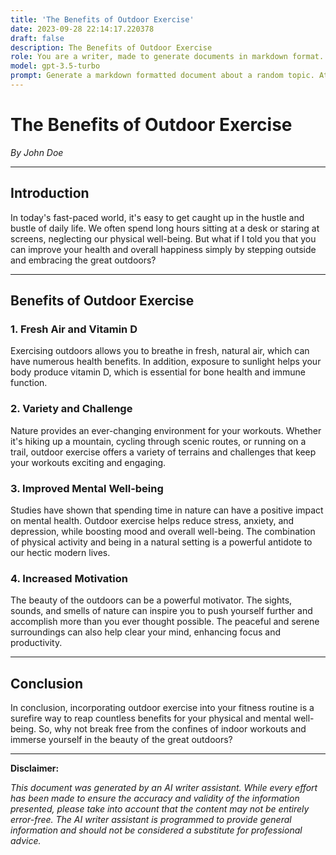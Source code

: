 ```yaml
---
title: 'The Benefits of Outdoor Exercise'
date: 2023-09-28 22:14:17.220378
draft: false
description: The Benefits of Outdoor Exercise
role: You are a writer, made to generate documents in markdown format. It is very important that all of the documents you generate are in valid markdown format.
model: gpt-3.5-turbo
prompt: Generate a markdown formatted document about a random topic. At the bottom, include a disclaimer explaining that the document was generated by you. The first line of the document should be the title. Make sure that the entire document is in proper markdown format, using a mix of various tags to make the document visually appealing.
---
```


# The Benefits of Outdoor Exercise

*By John Doe*

---

## Introduction

In today's fast-paced world, it's easy to get caught up in the hustle and bustle of daily life. We often spend long hours sitting at a desk or staring at screens, neglecting our physical well-being. But what if I told you that you can improve your health and overall happiness simply by stepping outside and embracing the great outdoors?

---

## Benefits of Outdoor Exercise

### 1. Fresh Air and Vitamin D

Exercising outdoors allows you to breathe in fresh, natural air, which can have numerous health benefits. In addition, exposure to sunlight helps your body produce vitamin D, which is essential for bone health and immune function.

### 2. Variety and Challenge

Nature provides an ever-changing environment for your workouts. Whether it's hiking up a mountain, cycling through scenic routes, or running on a trail, outdoor exercise offers a variety of terrains and challenges that keep your workouts exciting and engaging.

### 3. Improved Mental Well-being

Studies have shown that spending time in nature can have a positive impact on mental health. Outdoor exercise helps reduce stress, anxiety, and depression, while boosting mood and overall well-being. The combination of physical activity and being in a natural setting is a powerful antidote to our hectic modern lives.

### 4. Increased Motivation

The beauty of the outdoors can be a powerful motivator. The sights, sounds, and smells of nature can inspire you to push yourself further and accomplish more than you ever thought possible. The peaceful and serene surroundings can also help clear your mind, enhancing focus and productivity.

---

## Conclusion

In conclusion, incorporating outdoor exercise into your fitness routine is a surefire way to reap countless benefits for your physical and mental well-being. So, why not break free from the confines of indoor workouts and immerse yourself in the beauty of the great outdoors?

---

**Disclaimer:**

*This document was generated by an AI writer assistant. While every effort has been made to ensure the accuracy and validity of the information presented, please take into account that the content may not be entirely error-free. The AI writer assistant is programmed to provide general information and should not be considered a substitute for professional advice.*
